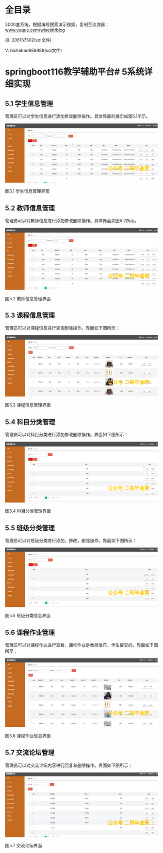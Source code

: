 # 全目录

3000套系统，根据编号搜索演示视频，复制至流浪器：www.yuque.com/wisebit/blog


<p>抠: 206157502(sql文件)</p>
<p>V: bishebao888888(sql文件)</p>


# springboot116教学辅助平台# 5系统详细实现
## 5.1 学生信息管理
管理员可以对学生信息进行添加修改删除操作。具体界面的展示如图5.1所示。

![](/md/blog.009.png)

图5.1 学生信息管理界面
## 5.2 教师信息管理
管理员可以对教师信息进行添加修改删除操作。具体界面如图5.2所示。

![](/md/blog.010.png)

图5.2 教师信息管理界面
## 5.3 课程信息管理
管理员可以对课程信息进行查询删除操作。界面如下图所示：

![](/md/blog.011.png)

图5.3 课程信息管理界面
## 5.4 科目分类管理
管理员可以对科目分类进行添加修改删除操作。界面如下图所示：

![](/md/blog.012.png)

图5.4 科目分类管理界面

## 5.5 班级分类管理
管理员可以对班级分类进行添加，修改，删除操作。界面如下图所示：

![](/md/blog.013.png)

图5.5 班级分类信息界面
## 5.6 课程作业管理
管理员可以对课程作业进行查看，课程作业是教师发布，学生提交的。界面如下图所示：

![](/md/blog.014.png)

图5.6 课程作业信息界面
## 5.7 交流论坛管理
管理员可以对交流论坛内容进行回复和删除操作。界面如下图所示：


![](/md/blog.015.png)

图5.7 交流论坛界面













